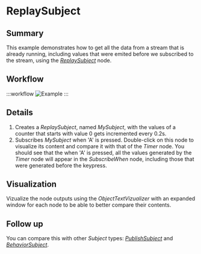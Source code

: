 # ReplaySubject

## Summary
This example demonstrates how to get all the data from a stream that is already running, including values that were emited before we subscribed to the stream, using the [*ReplaySubject*](https://bonsai-rx.org/docs/api/Bonsai.Reactive.ReplaySubject.html) node.

## Workflow

:::workflow
![Example](~/workflows/ReactiveExamples/ReplaySubject/ReplaySubject.bonsai)
:::

## Details
1. Creates a *ReplaySubject*, named *MySubject*, with the values of a counter that starts with value 0 gets incremented every 0.2s.
2. Subscribes *MySubject* when 'A' is pressed. Double-click on this node to visualize its content and compare it with that of the *Timer* node. You should see that the when 'A' is pressed, all the values generated by the *Timer* node will appear in the *SubscribeWhen* node, including those that were generated before the keypress.


## Visualization
Vizualize the node outputs using the *ObjectTextVizualizer* with an expanded window for each node to be able to better compare their contents.

## Follow up
You can compare this with other *Subject* types: [*PublishSubject*](../PublishSubject/PublishSubject.md) and [*BehaviorSubject*](../BehaviorSubject/BehaviorSubject.md).